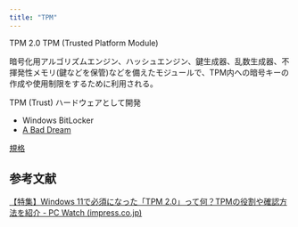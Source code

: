 ```yaml
---
title: "TPM"
---
```


TPM 2.0
TPM (Trusted Platform Module)

暗号化用アルゴリズムエンジン、ハッシュエンジン、鍵生成器、乱数生成器、不揮発性メモリ(鍵などを保管)などを備えたモジュールで、TPM内への暗号キーの作成や使用制限をするために利用される。

TPM (Trust) ハードウェアとして開発
- Windows BitLocker
- [A Bad Dream](https://www.usenix.org/system/files/conference/usenixsecurity18/sec18-han.pdf)

[規格](https://trustedcomputinggroup.org/resource/tpm-library-specification/)

## 参考文献
[【特集】Windows 11で必須になった「TPM 2.0」って何？TPMの役割や確認方法を紹介 - PC Watch (impress.co.jp)](https://pc.watch.impress.co.jp/docs/topic/feature/1334277.html)